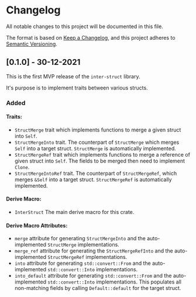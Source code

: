 # Changelog

All notable changes to this project will be documented in this file.

The format is based on [Keep a Changelog](https://keepachangelog.com/en/1.0.0/), and this project adheres to [Semantic Versioning](https://semver.org/spec/v2.0.0.html).

## [0.1.0] - 30-12-2021

This is the first MVP release of the `inter-struct` library.

It's purpose is to implement traits between various structs.

### Added

#### Traits:

- `StructMerge` trait which implements functions to merge a given struct into `Self`.
- `StructMergeInto` trait.
    The counterpart of `StructMerge` which merges `Self` into a target struct.
    `StructMerge` is automatically implemented.
- `StructMergeRef` trait which implements functions to merge a reference of given struct into `Self`.
    The fields to be merged then need to implement `Clone`.
- `StructMergeIntoRef` trait.
    The counterpart of `StructMergeRef`, which merges `&Self` into a target struct.
    `StructMergeRef` is automatically implemented.

#### Derive Macro:

- `InterStruct` The main derive macro for this crate.

#### Derive Macro Attributes:

- `merge` attribute for generating `StructMergeInto` and the auto-implemented `StructMerge` implementations.
- `merge_ref` attribute for generating the `StructMergeRefInto` and the auto-implemented `StructMergeRef` implementations.
- `into` attribute for generating `std::convert::From` and the auto-implemented `std::convert::Into` implementations.
- `into_default` attribute for generating `std::convert::From` and the auto-implemented `std::convert::Into` implementations.
    This populates all non-matching fields by calling `Default::default` for the target struct.
